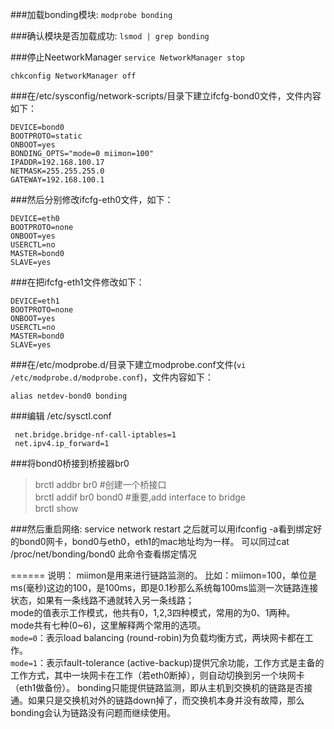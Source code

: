 ###加载bonding模块: `modprobe bonding`

###确认模块是否加载成功: `lsmod | grep bonding`

###停止NeetworkManager
`service NetworkManager stop`

`chkconfig NetworkManager off`

###在/etc/sysconfig/network-scripts/目录下建立ifcfg-bond0文件，文件内容如下：
```
DEVICE=bond0
BOOTPROTO=static
ONBOOT=yes
BONDING_OPTS="mode=0 miimon=100"
IPADDR=192.168.100.17
NETMASK=255.255.255.0
GATEWAY=192.168.100.1
```

###然后分别修改ifcfg-eth0文件，如下：
```
DEVICE=eth0
BOOTPROTO=none
ONBOOT=yes
USERCTL=no
MASTER=bond0
SLAVE=yes
```
###在把ifcfg-eth1文件修改如下：
```
DEVICE=eth1
BOOTPROTO=none
ONBOOT=yes
USERCTL=no
MASTER=bond0
SLAVE=yes
```

###在/etc/modprobe.d/目录下建立modprobe.conf文件(`vi /etc/modprobe.d/modprobe.conf`)，文件内容如下：
```
alias netdev-bond0 bonding
```

###编辑 /etc/sysctl.conf
```
 net.bridge.bridge-nf-call-iptables=1  
 net.ipv4.ip_forward=1
```

###将bond0桥接到桥接器br0
>  brctl addbr br0 #创建一个桥接口  
>  brctl addif br0 bond0     #重要,add interface to bridge  
>  brctl show

###然后重启网络: service network restart
之后就可以用ifconfig -a看到绑定好的bond0网卡，bond0与eth0，eth1的mac地址均为一样。
可以同过cat /proc/net/bonding/bond0 此命令查看绑定情况

======
说明：
miimon是用来进行链路监测的。 比如：miimon=100，单位是ms(毫秒)这边的100，是100ms，即是0.1秒那么系统每100ms监测一次链路连接状态，如果有一条线路不通就转入另一条线路；	
mode的值表示工作模式，他共有0，1,2,3四种模式，常用的为0、1两种。	 
mode共有七种(0~6)，这里解释两个常用的选项。	
`mode=0`：表示load balancing (round-robin)为负载均衡方式，两块网卡都在工作。	
`mode=1`：表示fault-tolerance (active-backup)提供冗余功能，工作方式是主备的工作方式，其中一块网卡在工作（若eth0断掉），则自动切换到另一个块网卡（eth1做备份）。	
bonding只能提供链路监测，即从主机到交换机的链路是否接通。如果只是交换机对外的链路down掉了，而交换机本身并没有故障，那么bonding会认为链路没有问题而继续使用。	
